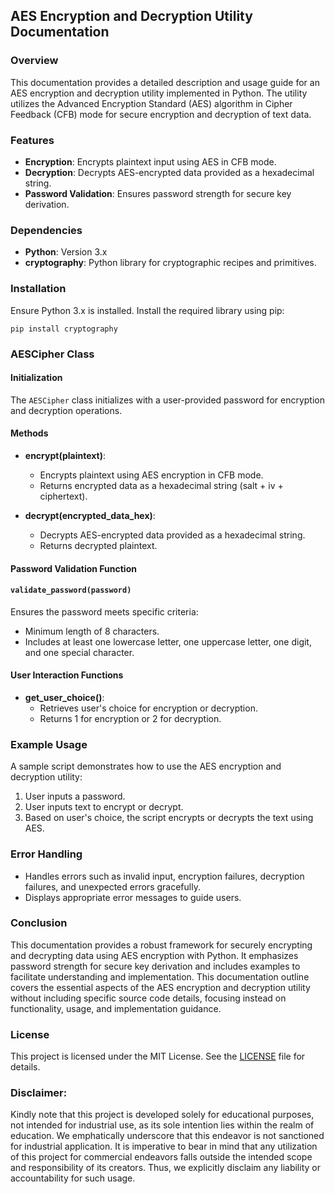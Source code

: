 ## **AES Encryption and Decryption Utility Documentation**

### **Overview**

This documentation provides a detailed description and usage guide for an AES encryption and decryption utility implemented in Python. The utility utilizes the Advanced Encryption Standard (AES) algorithm in Cipher Feedback (CFB) mode for secure encryption and decryption of text data.

### **Features**

- **Encryption**: Encrypts plaintext input using AES in CFB mode.
- **Decryption**: Decrypts AES-encrypted data provided as a hexadecimal string.
- **Password Validation**: Ensures password strength for secure key derivation.

### **Dependencies**

- **Python**: Version 3.x
- **cryptography**: Python library for cryptographic recipes and primitives.

### **Installation**

Ensure Python 3.x is installed. Install the required library using pip:

```
pip install cryptography
```

### **AESCipher Class**

#### **Initialization**

The `AESCipher` class initializes with a user-provided password for encryption and decryption operations.

#### **Methods**

- **encrypt(plaintext)**:
  - Encrypts plaintext using AES encryption in CFB mode.
  - Returns encrypted data as a hexadecimal string (salt + iv + ciphertext).

- **decrypt(encrypted_data_hex)**:
  - Decrypts AES-encrypted data provided as a hexadecimal string.
  - Returns decrypted plaintext.

#### **Password Validation Function**

#### `validate_password(password)`

Ensures the password meets specific criteria:
- Minimum length of 8 characters.
- Includes at least one lowercase letter, one uppercase letter, one digit, and one special character.

#### **User Interaction Functions**

- **get_user_choice()**:
  - Retrieves user's choice for encryption or decryption.
  - Returns 1 for encryption or 2 for decryption.

### **Example Usage**

A sample script demonstrates how to use the AES encryption and decryption utility:

1. User inputs a password.
2. User inputs text to encrypt or decrypt.
3. Based on user's choice, the script encrypts or decrypts the text using AES.

### **Error Handling**

- Handles errors such as invalid input, encryption failures, decryption failures, and unexpected errors gracefully.
- Displays appropriate error messages to guide users.

### **Conclusion**

This documentation provides a robust framework for securely encrypting and decrypting data using AES encryption with Python. It emphasizes password strength for secure key derivation and includes examples to facilitate understanding and implementation. This documentation outline covers the essential aspects of the AES encryption and decryption utility without including specific source code details, focusing instead on functionality, usage, and implementation guidance.

### **License**

This project is licensed under the MIT License. See the [LICENSE](https://github.com/kavineksith/Automating-Daily-IT-Operations-with-Python-Integration/blob/main/LICENSE) file for details.

### **Disclaimer:**

Kindly note that this project is developed solely for educational purposes, not intended for industrial use, as its sole intention lies within the realm of education. We emphatically underscore that this endeavor is not sanctioned for industrial application. It is imperative to bear in mind that any utilization of this project for commercial endeavors falls outside the intended scope and responsibility of its creators. Thus, we explicitly disclaim any liability or accountability for such usage.


